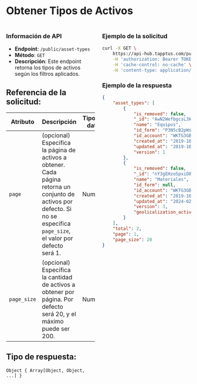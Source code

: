 # Obtener Tipos de Activos

<div style="display: flex; justify-content: space-between;">

<div style="width: 48%;">

### Información de API

- **Endpoint**: `/public/asset-types`
- **Método**: `GET`
- **Descripción**: Este endpoint retorna los tipos de activos según los filtros aplicados.

## Referencia de la solicitud:

| Atributo                  | Descripción                                                                                      | Tipo de dato         |
|---------------------------|--------------------------------------------------------------------------------------------------|-----------------------|
| `page`                    | (opcional) Especifica la página de activos a obtener. Cada página retorna un conjunto de activos por defecto. Si no se especifica `page_size`, el valor por defecto será 1. | Number                |
| `page_size`               | (opcional) Especifica la cantidad de activos a obtener por página. Por defecto será 20, y el máximo puede ser 200. | Number                |


## Tipo de respuesta: 
```Object { Array[Object, Object, ...] }```

</div>

<div style="width: 48%;">

### Ejemplo de la solicitud

```bash
curl -X GET \
	https://api-hub.tapptus.com/public/asset-types  \
	-H 'authorization: Bearer TOKEN' \
	-H 'cache-control: no-cache' \
	-H 'content-type: application/json' \
```

### Ejemplo de la respuesta

```json
{
    "asset_types": [
        {
            "is_removed": false,
            "_id": "AwN2WefbgcsL3khbQ",
            "name": "Equipos",
            "id_form": "P3N5cB2pWsvbm2gKH",
            "id_account": "WKTG3GByCq7Aat4nz",
            "created_at": "2019-10-22T21:31:00.977Z",
            "updated_at": "2019-10-22T21:31:00.977Z",
            "version": 1
        },
        {
            "is_removed": false,
            "_id": "nY3gEHzo5pxiD8QCK",
            "name": "Materiales",
            "id_form": null,
            "id_account": "WKTG3GByCq7Aat4nz",
            "created_at": "2019-10-24T19:46:34.288Z",
            "updated_at": "2024-02-02T15:25:58.480Z",
            "version": 3,
            "geolicalization_active": false
        }
    ],
    "total": 2,
    "page": 1,
    "page_size": 20
}
```
</div>
</div>